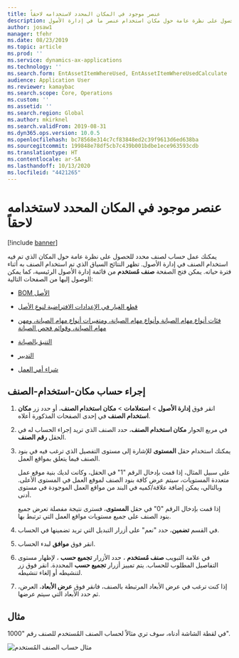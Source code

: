 ```yaml
---
title: عنصر موجود في المكان المحدد لاستخدامه لاحقاً
description: يوضح هذا الموضوع كيفية الحصول على نظرة عامة حول مكان استخدام عنصر ما في إدارة الأصول.
author: josaw1
manager: tfehr
ms.date: 08/23/2019
ms.topic: article
ms.prod: ''
ms.service: dynamics-ax-applications
ms.technology: ''
ms.search.form: EntAssetItemWhereUsed, EntAssetItemWhereUsedCalculate
audience: Application User
ms.reviewer: kamaybac
ms.search.scope: Core, Operations
ms.custom: ''
ms.assetid: ''
ms.search.region: Global
ms.author: mkirknel
ms.search.validFrom: 2019-08-31
ms.dyn365.ops.version: 10.0.5
ms.openlocfilehash: bc78568e314c7cf83848ed2c39f9613d6ed638ba
ms.sourcegitcommit: 199848e78df5cb7c439b001bdbe1ece963593cdb
ms.translationtype: HT
ms.contentlocale: ar-SA
ms.lasthandoff: 10/13/2020
ms.locfileid: "4421265"
---
```

# <a name="item-where-used"></a>عنصر موجود في المكان المحدد لاستخدامه لاحقاً

[!include [banner](../../includes/banner.md)]

 

يمكنك عمل حساب لصنف محدد للحصول على نظرة عامة حول المكان الذي تم فيه استخدام الصنف في إدارة الأصول. تظهر النتائج السياق الذي تم استخدام الصنف به أثناء فترة حياته. يمكن فتح الصفحة **صنف مُستخدم** من قائمة إدارة الأصول الرئيسية، كما يمكن الوصول إليها من الصفحات التالية:

- [BOM الأصل](../objects/object-BOM.md)

- [قطع الغيار في الإعدادات الافتراضية لنوع الأصل](../setup-for-objects/object-types.md#spare-parts-on-the-asset-type-setup)

- [فئات أنواع مهام الصيانة وأنواع مهام الصيانة، ومتغيرات أنواع مهام الصيانة، ومهن مهام الصيانة، وقوائم فحص الصيانة](../setup-for-work-orders/job-groups-and-job-types-variants-trades-and-checklists.md)

- [التنبؤ بالصيانة](../work-orders/maintenance-forecasts.md)

- [التدبير](../work-orders/procurement.md)

- [شراء أمر العمل](../work-orders/procurement.md)

## <a name="make-an-item-where-used-calculation"></a>إجراء حساب مكان-استخدام-الصنف

1. انقر فوق **إدارة الأصول** > **استعلامات‬** > **مكان استخدام الصنف**، أو حدد زر **مكان استخدام الصنف** في إحدى الصفحات المذكورة أعلاه.

2. في مربع الحوار **مكان استخدام الصنف**، حدد الصنف الذي تريد إجراء الحساب له في الحقل **رقم الصنف**.

3. يمكنك استخدام حقل **المستوى** للإشارة إلى مستوى التفصيل الذي ترغب فيه في بنود الصنف فيما يتعلق بمواقع العمل. 

    على سبيل المثال، إذا قمت بإدخال الرقم "1" في الحقل، وكانت لديك بنية موقع عمل متعددة المستويات، سيتم عرض كافة بنود الصنف لموقع العمل في المستوى الأعلى. وبالتالي، يمكن إضافة علاقة/كميه في البند من مواقع العمل الموجودة في مستوى أدنى. 
    
    إذا قمت بإدخال الرقم "0" في حقل **المستوى**، فسترى نتيجة مفصلة تعرض جميع بنود الصنف على جميع مستويات مواقع العمل التي ترتبط بها.

4. في القسم **تضمين**، حدد "نعم" على أزرار التبديل التي تريد تضمينها في الحساب.

5. انقر فوق **موافق** لبدء الحساب.

6. في علامة التبويب **صنف مُستخدم** ، حدد الأزرار **تجميع حسب‬** ، لإظهار مستوى التفاصيل المطلوب للحساب. يتم تمييز أزرار **تجميع حسب** المحددة. انقر فوق زر لتنشيطه أو إلغاء تنشيطه.

7. إذا كنت ترغب في عرض الأبعاد المرتبطة بالصنف، فانقر فوق **عرض الأبعاد**، العرض، ثم حدد الأبعاد التي سيتم عرضها.

## <a name="example"></a>مثال

في لقطة الشاشة أدناه، سوف تري مثالاً لحساب الصنف المُستخدم للصنف رقم "1000".

![مثال حساب الصنف المُستخدم](media/12-controlling-and-reporting.png)

